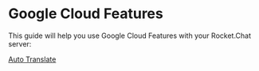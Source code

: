 # Google Cloud Features

This guide will help you use Google Cloud Features with your Rocket.Chat server:

[Auto Translate](auto-translate/)
